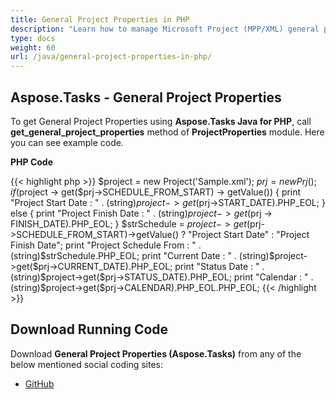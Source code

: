 ```yaml
---
title: General Project Properties in PHP
description: "Learn how to manage Microsoft Project (MPP/XML) general properties using Aspose.Tasks Java for PHP."
type: docs
weight: 60
url: /java/general-project-properties-in-php/
---
```


## **Aspose.Tasks - General Project Properties**
To get General Project Properties using **Aspose.Tasks Java for PHP**, call **get_general_project_properties** method of **ProjectProperties** module. Here you can see example code.

**PHP Code**

{{< highlight php >}}
$project = new Project('Sample.xml');
$prj = new Prj();
if ($project -> get($prj->SCHEDULE_FROM_START) -> getValue())
{
    print "Project Start Date : " . (string)$project->get($prj->START_DATE).PHP_EOL;
}
else
{
    print "Project Finish Date : " . (string)$project -> get($prj -> FINISH_DATE).PHP_EOL;
}
$strSchedule = $project->get($prj->SCHEDULE_FROM_START)->getValue() ? "Project Start Date" : "Project Finish Date";
print "Project Schedule From : " . (string)$strSchedule.PHP_EOL;
print "Current Date : " . (string)$project->get($prj->CURRENT_DATE).PHP_EOL;
print "Status Date : " . (string)$project->get($prj->STATUS_DATE).PHP_EOL;
print "Calendar : " . (string)$project->get($prj->CALENDAR).PHP_EOL.PHP_EOL;
{{< /highlight >}}

## **Download Running Code**
Download **General Project Properties (Aspose.Tasks)** from any of the below mentioned social coding sites:

- [GitHub](https://github.com/aspose-tasks/Aspose.Tasks-for-Java/blob/master/Plugins/Aspose_Tasks_Java_for_PHP/src/aspose/tasks/WorkingWithProjects/ProjectProperties.php)
